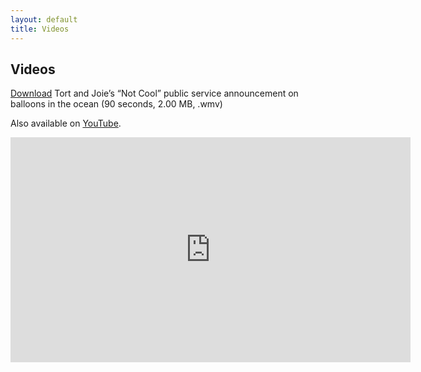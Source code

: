 ```yaml
---
layout: default
title: Videos
---
```

<div>
  <h2>Videos</h2>
  <p><a href="{{ site.url }}{{ site.baseurl }}/assets/videos/tj_psa_balloons.wmv">Download</a> Tort and Joie’s “Not Cool” public service announcement on balloons in the ocean (90 seconds, 2.00 MB, .wmv)</p>
  <p>Also available on <a href="http://www.youtube.com/watch?v=x4Ie01nl8xQ">YouTube</a>.</p>
  <p><iframe width="640" height="360" src="https://www.youtube.com/embed/x4Ie01nl8xQ?feature=player_embedded" frameborder="0" allowfullscreen></iframe></p>
</div>
